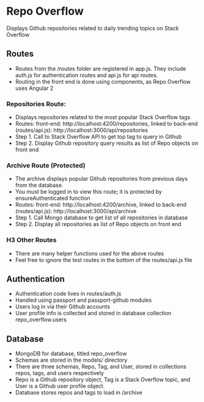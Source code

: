# Repo Overflow
Displays Github repositories related to daily trending topics on Stack Overflow

## Routes
* Routes from the /routes folder are registered in app.js. They include auth.js for authentication routes and api.js for api routes.
* Routing in the front end is done using components, as Repo Overflow uses Angular 2

### Repositories Route:
* Displays repositories related to the most popular Stack Overflow tags
* Routes: front-end: http://localhost:4200/repositories, linked to back-end (routes/api.js): http://localhost:3000/api/repositories
* Step 1. Call to Stack Overflow API to get top tag to query in Github
* Step 2. Display Github repository query results as list of Repo objects on front end

### Archive Route (Protected)
* The archive displays popular Github repositories from previous days from the database.
* You must be logged in to view this route; it is protected by ensureAuthenticated function
* Routes: front-end: http://localhost:4200/archive, linked to back-end (routes/api.js): http://localhost:3000/api/archive
* Step 1. Call Mongo database to get list of all repositories in database
* Step 2. Display all repositories as list of Repo objects on front end

### H3 Other Routes
* There are many helper functions used for the above routes
* Feel free to ignore the test routes in the bottom of the routes/api.js file

## Authentication
* Authentication code lives in routes/auth.js
* Handled using passport and passport-github modules
* Users log in via their Github accounts
* User profile info is collected and stored in database collection repo_overflow.users

## Database
* MongoDB for database, titled repo_overflow
* Schemas are stored in the models/ directory
* There are three schemas, Repo, Tag, and User, stored in collections repos, tags, and users respectively
* Repo is a Github repository object, Tag is a Stack Overflow topic, and User is a Github user profile object.
* Database stores repos and tags to load in /archive
